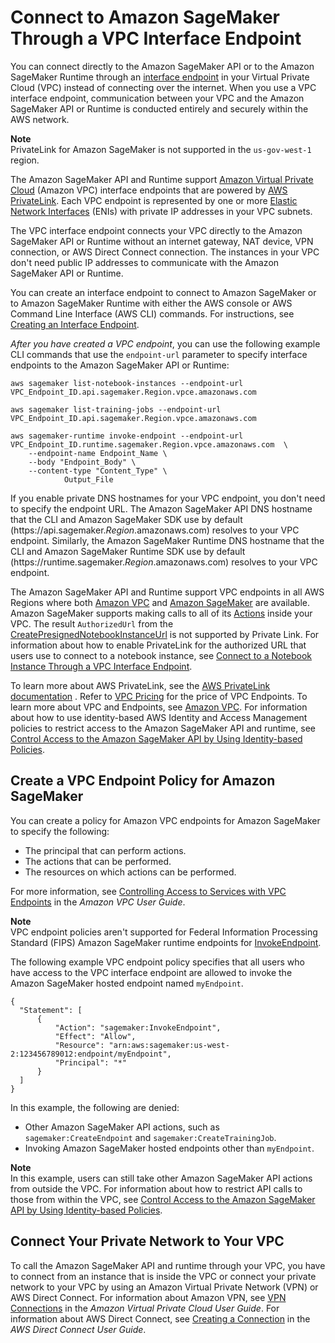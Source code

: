 # Connect to Amazon SageMaker Through a VPC Interface Endpoint<a name="interface-vpc-endpoint"></a>

You can connect directly to the Amazon SageMaker API or to the Amazon SageMaker Runtime through an [interface endpoint](https://docs.aws.amazon.com/AmazonVPC/latest/UserGuide/vpce-interface.html) in your Virtual Private Cloud \(VPC\) instead of connecting over the internet\. When you use a VPC interface endpoint, communication between your VPC and the Amazon SageMaker API or Runtime is conducted entirely and securely within the AWS network\. 

**Note**  
PrivateLink for Amazon SageMaker is not supported in the `us-gov-west-1` region\.

The Amazon SageMaker API and Runtime support [Amazon Virtual Private Cloud](https://docs.aws.amazon.com/AmazonVPC/latest/UserGuide/VPC_Introduction.html) \(Amazon VPC\) interface endpoints that are powered by [AWS PrivateLink](https://docs.aws.amazon.com/AmazonVPC/latest/UserGuide/VPC_Introduction.html#what-is-privatelink)\. Each VPC endpoint is represented by one or more [Elastic Network Interfaces](https://docs.aws.amazon.com/AWSEC2/latest/UserGuide/using-eni.html) \(ENIs\) with private IP addresses in your VPC subnets\.

The VPC interface endpoint connects your VPC directly to the Amazon SageMaker API or Runtime without an internet gateway, NAT device, VPN connection, or AWS Direct Connect connection\. The instances in your VPC don't need public IP addresses to communicate with the Amazon SageMaker API or Runtime\.

You can create an interface endpoint to connect to Amazon SageMaker or to Amazon SageMaker Runtime with either the AWS console or AWS Command Line Interface \(AWS CLI\) commands\. For instructions, see [Creating an Interface Endpoint](https://docs.aws.amazon.com/AmazonVPC/latest/UserGuide/vpce-interface.html#create-interface-endpoint)\.

*After you have created a VPC endpoint*, you can use the following example CLI commands that use the `endpoint-url` parameter to specify interface endpoints to the Amazon SageMaker API or Runtime:

```
aws sagemaker list-notebook-instances --endpoint-url VPC_Endpoint_ID.api.sagemaker.Region.vpce.amazonaws.com

aws sagemaker list-training-jobs --endpoint-url VPC_Endpoint_ID.api.sagemaker.Region.vpce.amazonaws.com

aws sagemaker-runtime invoke-endpoint --endpoint-url VPC_Endpoint_ID.runtime.sagemaker.Region.vpce.amazonaws.com  \
    --endpoint-name Endpoint_Name \
    --body "Endpoint_Body" \
    --content-type "Content_Type" \
            Output_File
```

If you enable private DNS hostnames for your VPC endpoint, you don't need to specify the endpoint URL\. The Amazon SageMaker API DNS hostname that the CLI and Amazon SageMaker SDK use by default \(https://api\.sagemaker\.*Region*\.amazonaws\.com\) resolves to your VPC endpoint\. Similarly, the Amazon SageMaker Runtime DNS hostname that the CLI and Amazon SageMaker Runtime SDK use by default \(https://runtime\.sagemaker\.*Region*\.amazonaws\.com\) resolves to your VPC endpoint\.

The Amazon SageMaker API and Runtime support VPC endpoints in all AWS Regions where both [Amazon VPC](https://docs.aws.amazon.com/general/latest/gr/rande.html#vpc_region) and [Amazon SageMaker](https://docs.aws.amazon.com/general/latest/gr/rande.html#sagemaker_region) are available\. Amazon SageMaker supports making calls to all of its [Actions](API_Operations.md) inside your VPC\. The result `AuthorizedUrl` from the [CreatePresignedNotebookInstanceUrl](API_CreatePresignedNotebookInstanceUrl.md) is not supported by Private Link\. For information about how to enable PrivateLink for the authorized URL that users use to connect to a notebook instance, see [Connect to a Notebook Instance Through a VPC Interface Endpoint](notebook-interface-endpoint.md)\.

To learn more about AWS PrivateLink, see the [AWS PrivateLink documentation](https://docs.aws.amazon.com/AmazonVPC/latest/UserGuide/VPC_Introduction.html#what-is-privatelink) \. Refer to [VPC Pricing](https://aws.amazon.com/vpc/pricing/) for the price of VPC Endpoints\. To learn more about VPC and Endpoints, see [Amazon VPC](https://aws.amazon.com/vpc/)\. For information about how to use identity\-based AWS Identity and Access Management policies to restrict access to the Amazon SageMaker API and runtime, see [Control Access to the Amazon SageMaker API by Using Identity\-based Policies](using-identity-based-policies.md#api-access-policy)\.

## Create a VPC Endpoint Policy for Amazon SageMaker<a name="api-private-link-policy"></a>

You can create a policy for Amazon VPC endpoints for Amazon SageMaker to specify the following:
+ The principal that can perform actions\.
+ The actions that can be performed\.
+ The resources on which actions can be performed\.

For more information, see [Controlling Access to Services with VPC Endpoints](https://docs.aws.amazon.com/vpc/latest/userguide/vpc-endpoints-access.html) in the *Amazon VPC User Guide*\.

**Note**  
VPC endpoint policies aren't supported for Federal Information Processing Standard \(FIPS\) Amazon SageMaker runtime endpoints for [InvokeEndpoint](API_runtime_InvokeEndpoint.md)\.

The following example VPC endpoint policy specifies that all users who have access to the VPC interface endpoint are allowed to invoke the Amazon SageMaker hosted endpoint named `myEndpoint`\.

```
{
  "Statement": [
      {
          "Action": "sagemaker:InvokeEndpoint",
          "Effect": "Allow",
          "Resource": "arn:aws:sagemaker:us-west-2:123456789012:endpoint/myEndpoint",
          "Principal": "*"
      }
  ]
}
```

In this example, the following are denied:
+ Other Amazon SageMaker API actions, such as `sagemaker:CreateEndpoint` and `sagemaker:CreateTrainingJob`\.
+ Invoking Amazon SageMaker hosted endpoints other than `myEndpoint`\.

**Note**  
In this example, users can still take other Amazon SageMaker API actions from outside the VPC\. For information about how to restrict API calls to those from within the VPC, see [Control Access to the Amazon SageMaker API by Using Identity\-based Policies](using-identity-based-policies.md#api-access-policy)\.

## Connect Your Private Network to Your VPC<a name="notebook-private-link-vpn"></a>

To call the Amazon SageMaker API and runtime through your VPC, you have to connect from an instance that is inside the VPC or connect your private network to your VPC by using an Amazon Virtual Private Network \(VPN\) or AWS Direct Connect\. For information about Amazon VPN, see [VPN Connections](https://docs.aws.amazon.com/vpc/latest/userguide/vpn-connections.html) in the *Amazon Virtual Private Cloud User Guide*\. For information about AWS Direct Connect, see [Creating a Connection](https://docs.aws.amazon.com/directconnect/latest/UserGuide/create-connection.html) in the *AWS Direct Connect User Guide*\.